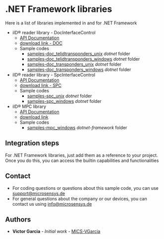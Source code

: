 # .NET Framework libraries
Here is a list of libraries implemented in and for .NET Framework

* iID® reader library - DocInterfaceControl
    * [API Documentation](https://www.microsensys.de/downloads/DevSamples/Libraries/Windows/iIDReaderLibrary%20-%20.NET%20library/APIDoc_DocInterfaceControl_1.0_E.pdf)
    * [download link - DOC](https://www.nuget.org/packages/Microsensys.iIDReaderLibrary.DocInterfaceControl/)
    * Sample codes
        * [samples-doc_telidtransponders_unix](https://github.com/Micro-Sensys/samples-doc_telidtransponders_unix) *dotnet* folder
        * [samples-doc_telidtransponders_windows](https://github.com/Micro-Sensys/samples-doc_transponders_windows) *dotnet* folder
        * [samples-doc_transponders_unix](https://github.com/Micro-Sensys/samples-doc_transponders_unix) *dotnet* folder
        * [samples-doc_transponders_windows](https://github.com/Micro-Sensys/samples-doc_telidtransponders_windows) *dotnet* folder
* iID® reader library - SpcInterfaceControl
    * [API Documentation](https://www.microsensys.de/downloads/DevSamples/Libraries/Windows/iIDReaderLibrary%20-%20.NET%20library/APIDoc_SpcInterfaceControl_1.0_E.pdf)
    * [download link - SPC](https://www.nuget.org/packages/Microsensys.iIDReaderLibrary.SpcInterfaceControl/)
    * Sample codes
        * [samples-spc_unix](https://github.com/Micro-Sensys/samples-spc_unix) *dotnet* folder 
        * [samples-spc_windows](https://github.com/Micro-Sensys/samples-spc_windows) *dotnet* folder 
* iID® MPC library 
    * [API Documentation](https://www.microsensys.de/downloads/DevSamples/Libraries/Windows/iID%20MPC%20-%20.NET%20library/APIDoc_microsensysMPC-1.2.0.0-E.pdf)
    * [download link](https://www.microsensys.de/downloads/DevSamples/Libraries/Windows/iID%20MPC%20-%20.NET%20library/)
    * Sample codes
        * [samples-mpc_windows](https://github.com/Micro-Sensys/samples-mpc_windows) *dotnet-framework* folder

## Integration steps
For .NET Framework libraries, just add them as a reference to your project. Once you do this, you can access the builtin capabilities and functionalities

## Contact
* For coding questions or questions about this sample code, you can use [support@microsensys.de](mailto:support@microsensys.de)
* For general questions about the company or our devices, you can contact us using [info@microsensys.de](mailto:info@microsensys.de)

## Authors

* **Victor Garcia** - *Initial work* - [MICS-VGarcia](https://github.com/MICS-VGarcia/)
